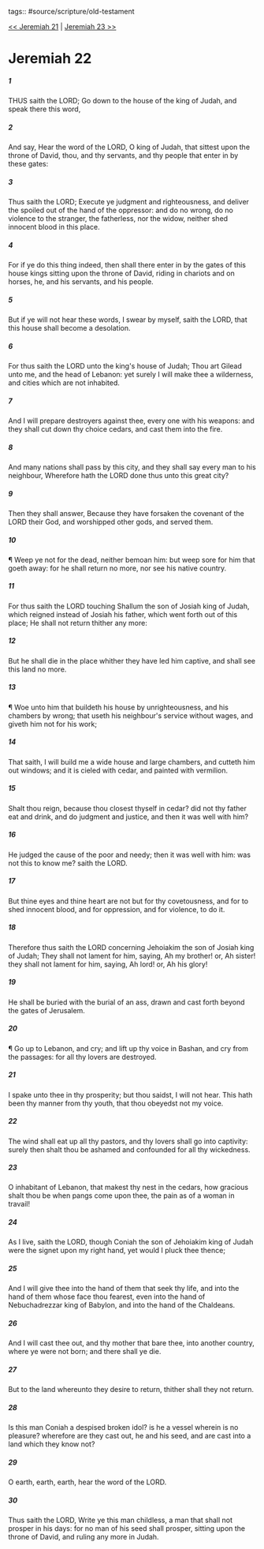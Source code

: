 tags:: #source/scripture/old-testament

[<< Jeremiah 21](/old-testament/24_Jeremiah/Jeremiah_21.md) | [Jeremiah 23 >>](/old-testament/24_Jeremiah/Jeremiah_23.md)

# Jeremiah 22

##### 1

THUS saith the LORD; Go down to the house of the king of Judah, and speak there this word,

##### 2

And say, Hear the word of the LORD, O king of Judah, that sittest upon the throne of David, thou, and thy servants, and thy people that enter in by these gates:

##### 3

Thus saith the LORD; Execute ye judgment and righteousness, and deliver the spoiled out of the hand of the oppressor: and do no wrong, do no violence to the stranger, the fatherless, nor the widow, neither shed innocent blood in this place.

##### 4

For if ye do this thing indeed, then shall there enter in by the gates of this house kings sitting upon the throne of David, riding in chariots and on horses, he, and his servants, and his people.

##### 5

But if ye will not hear these words, I swear by myself, saith the LORD, that this house shall become a desolation.

##### 6

For thus saith the LORD unto the king's house of Judah; Thou art Gilead unto me, and the head of Lebanon: yet surely I will make thee a wilderness, and cities which are not inhabited.

##### 7

And I will prepare destroyers against thee, every one with his weapons: and they shall cut down thy choice cedars, and cast them into the fire.

##### 8

And many nations shall pass by this city, and they shall say every man to his neighbour, Wherefore hath the LORD done thus unto this great city?

##### 9

Then they shall answer, Because they have forsaken the covenant of the LORD their God, and worshipped other gods, and served them.

##### 10

¶ Weep ye not for the dead, neither bemoan him: but weep sore for him that goeth away: for he shall return no more, nor see his native country.

##### 11

For thus saith the LORD touching Shallum the son of Josiah king of Judah, which reigned instead of Josiah his father, which went forth out of this place; He shall not return thither any more:

##### 12

But he shall die in the place whither they have led him captive, and shall see this land no more.

##### 13

¶ Woe unto him that buildeth his house by unrighteousness, and his chambers by wrong; that useth his neighbour's service without wages, and giveth him not for his work;

##### 14

That saith, I will build me a wide house and large chambers, and cutteth him out windows; and it is cieled with cedar, and painted with vermilion.

##### 15

Shalt thou reign, because thou closest thyself in cedar? did not thy father eat and drink, and do judgment and justice, and then it was well with him?

##### 16

He judged the cause of the poor and needy; then it was well with him: was not this to know me? saith the LORD.

##### 17

But thine eyes and thine heart are not but for thy covetousness, and for to shed innocent blood, and for oppression, and for violence, to do it.

##### 18

Therefore thus saith the LORD concerning Jehoiakim the son of Josiah king of Judah; They shall not lament for him, saying, Ah my brother! or, Ah sister! they shall not lament for him, saying, Ah lord! or, Ah his glory!

##### 19

He shall be buried with the burial of an ass, drawn and cast forth beyond the gates of Jerusalem.

##### 20

¶ Go up to Lebanon, and cry; and lift up thy voice in Bashan, and cry from the passages: for all thy lovers are destroyed.

##### 21

I spake unto thee in thy prosperity; but thou saidst, I will not hear. This hath been thy manner from thy youth, that thou obeyedst not my voice.

##### 22

The wind shall eat up all thy pastors, and thy lovers shall go into captivity: surely then shalt thou be ashamed and confounded for all thy wickedness.

##### 23

O inhabitant of Lebanon, that makest thy nest in the cedars, how gracious shalt thou be when pangs come upon thee, the pain as of a woman in travail!

##### 24

As I live, saith the LORD, though Coniah the son of Jehoiakim king of Judah were the signet upon my right hand, yet would I pluck thee thence;

##### 25

And I will give thee into the hand of them that seek thy life, and into the hand of them whose face thou fearest, even into the hand of Nebuchadrezzar king of Babylon, and into the hand of the Chaldeans.

##### 26

And I will cast thee out, and thy mother that bare thee, into another country, where ye were not born; and there shall ye die.

##### 27

But to the land whereunto they desire to return, thither shall they not return.

##### 28

Is this man Coniah a despised broken idol? is he a vessel wherein is no pleasure? wherefore are they cast out, he and his seed, and are cast into a land which they know not?

##### 29

O earth, earth, earth, hear the word of the LORD.

##### 30

Thus saith the LORD, Write ye this man childless, a man that shall not prosper in his days: for no man of his seed shall prosper, sitting upon the throne of David, and ruling any more in Judah.
